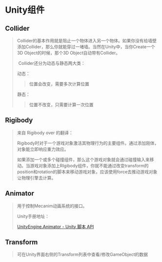 # Unity组件



## Collider

>​    Collider的基本作用就是阻止一个物体进入另一个物体。如果你没有给墙壁添加Collider，那么你就能穿过一堵墙。当然在Unity中，当你Create一个3D Object的时候，那个3D Object自动带有Collider。
>
>​    Collider还分为动态与静态两大类：
>
>动态：
>
>>位置会改变，需要多次计算位置
>
>静态：
>
>> 位置不改变，只需要计算一次位置



## Rigibody

> 来自 Rigibody over 的翻译：
>
> ​    Rigibody时对于一个游戏对象激活其物理行为的主要组件。通过添加刚体，对象能立即响应重力效应。
>
> ​    如果添加一个或多个碰撞组件，那么这个游戏对象就会通过碰撞输入来移动。当游戏对象添加上RIgibody组件，你就不能通过改变transform的position和rotation的脚本来移动游戏对象，应该使用force去推动游戏对象让物理引擎去计算。



## Animator

>用于控制Mecanim动画系统的接口。
>
>Unity手册地址：
>
>[UnityEngine.Animator - Unity 脚本 API](https://docs.unity.cn/cn/current/ScriptReference/Animator.html)



## Transform

>可在Unity界面右侧的Transform列表中查看/修改GameObject的数据
